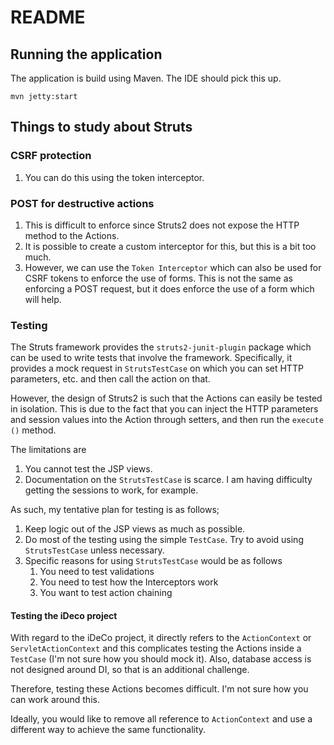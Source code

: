 # README

## Running the application 

The application is build using Maven. The IDE should pick this up.

```shell
mvn jetty:start
```

## Things to study about Struts

### CSRF protection

1. You can do this using the token interceptor.

### POST for destructive actions

1. This is difficult to enforce since Struts2 does not expose the HTTP method to the Actions.
2. It is possible to create a custom interceptor for this, but this is a bit too much.
3. However, we can use the `Token Interceptor` which can also be used for CSRF tokens to enforce the use of forms. 
   This is not the same as enforcing a POST request, but it does enforce the use of a form which will help.

### Testing

The Struts framework provides the `struts2-junit-plugin` package which can be used to write tests that involve the 
framework. Specifically, it provides a mock request in `StrutsTestCase` on which you can set HTTP parameters, etc. and 
then call the action on that.

However, the design of Struts2 is such that the Actions can easily be tested in isolation. This is due to the fact 
that you can inject the HTTP parameters and session values into the Action through setters, and then run the `execute
()` method.

The limitations are

1. You cannot test the JSP views.
2. Documentation on the `StrutsTestCase` is scarce. I am having difficulty getting the sessions to work, for example.

As such, my tentative plan for testing is as follows;

1. Keep logic out of the JSP views as much as possible.
2. Do most of the testing using the simple `TestCase`. Try to avoid using `StrutsTestCase` unless necessary.
3. Specific reasons for using `StrutsTestCase` would be as follows
   1. You need to test validations
   2. You need to test how the Interceptors work
   3. You want to test action chaining

#### Testing the iDeco project

With regard to the iDeCo project, it directly refers to the `ActionContext` or `ServletActionContext` and this 
complicates testing the Actions inside a `TestCase` (I'm not sure how you should mock it). Also, database access 
is not designed around DI, so that is an additional challenge.

Therefore, testing these Actions becomes difficult. I'm not sure how you can work around this.

Ideally, you would like to remove all reference to `ActionContext` and use a different way to achieve the same functionality.

